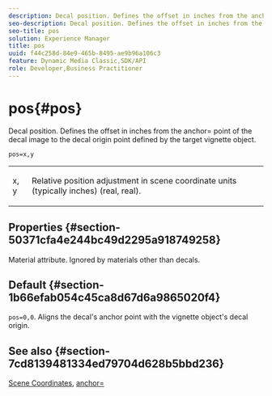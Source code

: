 ```yaml
---
description: Decal position. Defines the offset in inches from the anchor= point of the decal image to the decal origin point defined by the target vignette object.
seo-description: Decal position. Defines the offset in inches from the anchor= point of the decal image to the decal origin point defined by the target vignette object.
seo-title: pos
solution: Experience Manager
title: pos
uuid: f44c258d-84e9-465b-8495-ae9b96a106c3
feature: Dynamic Media Classic,SDK/API
role: Developer,Business Practitioner
---
```


# pos{#pos}

Decal position. Defines the offset in inches from the anchor= point of the decal image to the decal origin point defined by the target vignette object.

 `pos=x,y`

<table id="simpletable_DB3B64EFB67A47AD843812324ABFAE45"> 
 <tr class="strow"> 
  <td class="stentry"> <p><span class="varname"> x</span>,<span class="varname"> y</span> </p></td> 
  <td class="stentry"> <p>Relative position adjustment in scene coordinate units (typically inches) (real, real). </p></td> 
 </tr> 
</table>

## Properties {#section-50371cfa4e244bc49d2295a918749258}

Material attribute. Ignored by materials other than decals.

## Default {#section-1b66efab054c45ca8d67d6a9865020f4}

`pos=0,0`. Aligns the decal's anchor point with the vignette object's decal origin.

## See also {#section-7cd8139481334ed79704d628b5bbd236}

[Scene Coordinates](../../../../../ir-api/http-protocol/image-rendering-api-ref/c-ir-http-protocol-ref/c-ir-http-protocol-syntax-and-features/c-ir-vignettes/c-ir-scene-coordinates.md#concept-528507024fa640b19a2631357febf7f1), [anchor=](../../../../../ir-api/http-protocol/image-rendering-api-ref/c-ir-http-protocol-ref/c-ir-http-protocol-command-reference/r-ir-http-anchor.md#reference-d53923d785c9442997dc7f2199524c26) 
